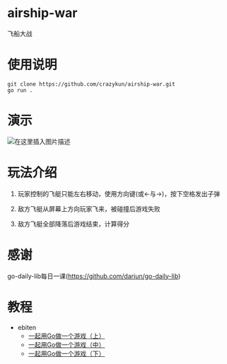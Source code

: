 # airship-war
飞船大战
# 使用说明
```
git clone https://github.com/crazykun/airship-war.git
go run .
```

# 演示
![在这里插入图片描述](https://raw.githubusercontent.com/crazykun/airship-war/main/images/play.gif)

# 玩法介绍
1. 玩家控制的飞艇只能左右移动，使用方向键(或←与→)，按下空格发出子弹

2. 敌方飞艇从屏幕上方向玩家飞来，被碰撞后游戏失败

3. 敌方飞艇全部降落后游戏结束，计算得分

# 感谢
go-daily-lib每日一课(https://github.com/darjun/go-daily-lib)

# 教程
* ebiten
  * [一起用Go做一个游戏（上）](https://darjun.github.io/2022/11/15/godailylib/ebiten1/)
  * [一起用Go做一个游戏（中）](https://darjun.github.io/2022/11/18/godailylib/ebiten2/)
  * [一起用Go做一个游戏（下）](https://darjun.github.io/2022/11/23/godailylib/ebiten2/)
